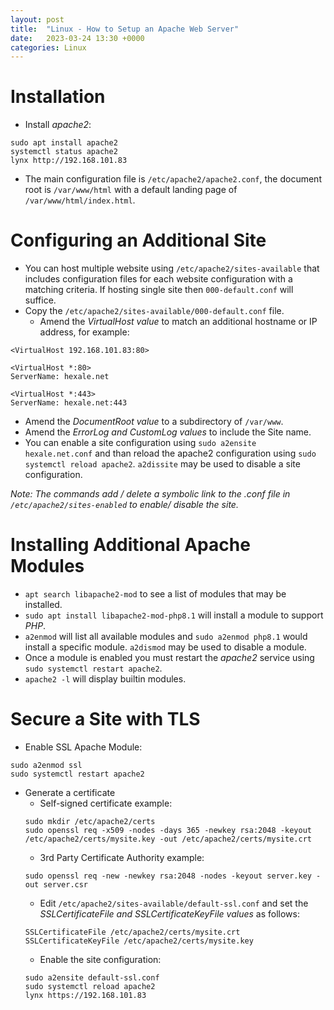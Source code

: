 ```yaml
---
layout: post
title:  "Linux - How to Setup an Apache Web Server"
date:   2023-03-24 13:30 +0000
categories: Linux
---
```

# Installation
- Install *apache2*:
```
sudo apt install apache2
systemctl status apache2
lynx http://192.168.101.83
```
- The main configuration file is `/etc/apache2/apache2.conf`, the document root is `/var/www/html` with a default landing page of `/var/www/html/index.html`.

# Configuring an Additional Site
- You can host multiple website using `/etc/apache2/sites-available` that includes configuration files for each website configuration with a matching criteria. If hosting single site then `000-default.conf` will suffice.
- Copy the `/etc/apache2/sites-available/000-default.conf` file. 
  - Amend the *VirtualHost value* to match an additional hostname or IP address, for example:

```
<VirtualHost 192.168.101.83:80>
```

```
<VirtualHost *:80>
ServerName: hexale.net
```

```
<VirtualHost *:443>
ServerName: hexale.net:443
```

  - Amend the *DocumentRoot value* to a subdirectory of `/var/www`.
  - Amend the *ErrorLog and CustomLog values* to include the Site name.
- You can enable a site configuration using `sudo a2ensite hexale.net.conf` and than reload the apache2 configuration using `sudo systemctl reload apache2`. `a2dissite` may be used to disable a site configuration.

*Note: The commands add / delete a symbolic link to the .conf file in `/etc/apache2/sites-enabled` to enable/ disable the site.*

# Installing Additional Apache Modules
-  `apt search libapache2-mod` to see a list of modules that may be installed.
- `sudo apt install libapache2-mod-php8.1` will install a module to support *PHP*.
- `a2enmod` will list all available modules and `sudo a2enmod php8.1` would install a specific module. `a2dismod` may be used to disable a module.
- Once a module is enabled you must restart the *apache2* service using `sudo systemctl restart apache2`.
- `apache2 -l` will display builtin modules.

# Secure a Site with TLS
- Enable SSL Apache Module:
```
sudo a2enmod ssl
sudo systemctl restart apache2
```
- Generate a certificate
  - Self-signed certificate example:
  ```
  sudo mkdir /etc/apache2/certs 
  sudo openssl req -x509 -nodes -days 365 -newkey rsa:2048 -keyout /etc/apache2/certs/mysite.key -out /etc/apache2/certs/mysite.crt
  ```
  - 3rd Party Certificate Authority example:
  ```
  sudo openssl req -new -newkey rsa:2048 -nodes -keyout server.key -out server.csr
  ```
  - Edit `/etc/apache2/sites-available/default-ssl.conf` and set the *SSLCertificateFile and SSLCertificateKeyFile values* as follows:
  ```
  SSLCertificateFile /etc/apache2/certs/mysite.crt
  SSLCertificateKeyFile /etc/apache2/certs/mysite.key
  ```
  - Enable the site configuration:
  ```
  sudo a2ensite default-ssl.conf
  sudo systemctl reload apache2
  lynx https://192.168.101.83
  ``` 